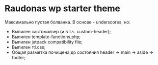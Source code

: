 # Raudonas wp starter theme

Максимально пустая болванка. В основе - underscores, но:

* Выпилен кастомайзер (и в т.ч. custom-header);
* Выпилен template-functions.php;
* Выпилен jetpack compatibility file;
* Выпилен rtl.css;
* Общая разметка почищена до состояния header -> main -> aside -> footer;